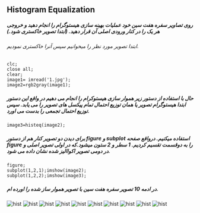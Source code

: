 ## Histogram Equalization
##### روی تصاویر سفره هفت سین خود عملیات بهینه سازی هیستوگرام را انجام دهید و خروجی هر یک را در کنار ورودی اصلی آن قرار دهید. (ابتدا تصویر خاکستری شود.)
###### ابتدا تصویر مورد نظر را میخوانیم سپس آنرا خاکستری نمودیم.
```
clc;
close all;
clear;
image1= imread('1.jpg');
image2=rgb2gray(image1);
```
##### حال با استفاده از دستور زیر هموار سازی هیستوکرام را انجام می دهیم در واقع این دستور ابتدا هیستوگرام تصویر یا همان توزیع احتمال تمام پیکسل های تصویر را می یابد. سپس توزیع احتمال تجمعی را بدست می اورد.

```
image3=histeq(image2);
```
##### برای دیدن دو تصویر کنار هم از دستور figure و subplot استفاده میکنیم. درواقع صفحه figure را به دوقسمت تقسیم کردیم. 1 سطر و 2 ستون میشود.که در اولی تصویر اصلی و در دومی تصویر اکواالیز شده نشان داده می شود.
```
figure;
subplot(1,2,1);imshow(image2);
subplot(1,2,2);imshow(image3);
```
##### در ادمه 10 تصویر سفره هفت سین با تصویر هموار ساز شده را اورده ام.
![hist](https://github.com/semnan-university-ai/image-processing-class-002/blob/main/exercises/zeinabfamili/im.exc12/histpic1.jpg)
![hist](https://github.com/semnan-university-ai/image-processing-class-002/blob/main/exercises/zeinabfamili/im.exc12/histpic2.jpg)
![hist](https://github.com/semnan-university-ai/image-processing-class-002/blob/main/exercises/zeinabfamili/im.exc12/histpic3.jpg)
![hist](https://github.com/semnan-university-ai/image-processing-class-002/blob/main/exercises/zeinabfamili/im.exc12/histpic4.jpg)
![hist](https://github.com/semnan-university-ai/image-processing-class-002/blob/main/exercises/zeinabfamili/im.exc12/histpic5.jpg)
![hist](https://github.com/semnan-university-ai/image-processing-class-002/blob/main/exercises/zeinabfamili/im.exc12/histpic6.jpg)
![hist](https://github.com/semnan-university-ai/image-processing-class-002/blob/main/exercises/zeinabfamili/im.exc12/histpic7.jpg)
![hist](https://github.com/semnan-university-ai/image-processing-class-002/blob/main/exercises/zeinabfamili/im.exc12/histpic10.jpg)
![hist](https://github.com/semnan-university-ai/image-processing-class-002/blob/main/exercises/zeinabfamili/im.exc12/histpic11.jpg)
![hist](https://github.com/semnan-university-ai/image-processing-class-002/blob/main/exercises/zeinabfamili/im.exc12/histpic12.jpg)

